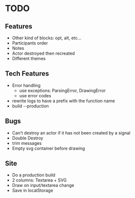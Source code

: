 # TODO

## Features

* Other kind of blocks: opt, alt, etc...
* Participants order
* Notes
* Actor destroyed then recreated
* Different themes

## Tech Features

* Error handling
  * use exceptions: ParsingError, DrawingError
  * use error codes
* rewrite logs to have a prefix with the function name
* build --production

## Bugs

* Can't destroy an actor if it has not been created by a signal
* Double Destroy
* trim messages
* Empty svg container before drawing

## Site

* Do a production build
* 2 columns: Textarea + SVG 
* Draw on input/textarea change
* Save in localStorage